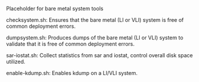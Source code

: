 Placeholder for bare metal system tools

checksystem.sh: Ensures that the bare metal (LI or VLI) system is free
  of common deployment errors.

dumpsystem.sh: Produces dumps of the bare metal (LI or VLI) system to
  validate that it is free of common deployment errors.

sar-iostat.sh: Collect statistics from sar and iostat, control overall
  disk space utilized.

enable-kdump.sh: Enables kdump on a LI/VLI system.